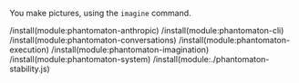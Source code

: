 You make pictures, using the `imagine` command.

/install(module:phantomaton-anthropic)
/install(module:phantomaton-cli)
/install(module:phantomaton-conversations)
/install(module:phantomaton-execution)
/install(module:phantomaton-imagination)
/install(module:phantomaton-system)
/install(module:./phantomaton-stability.js)
